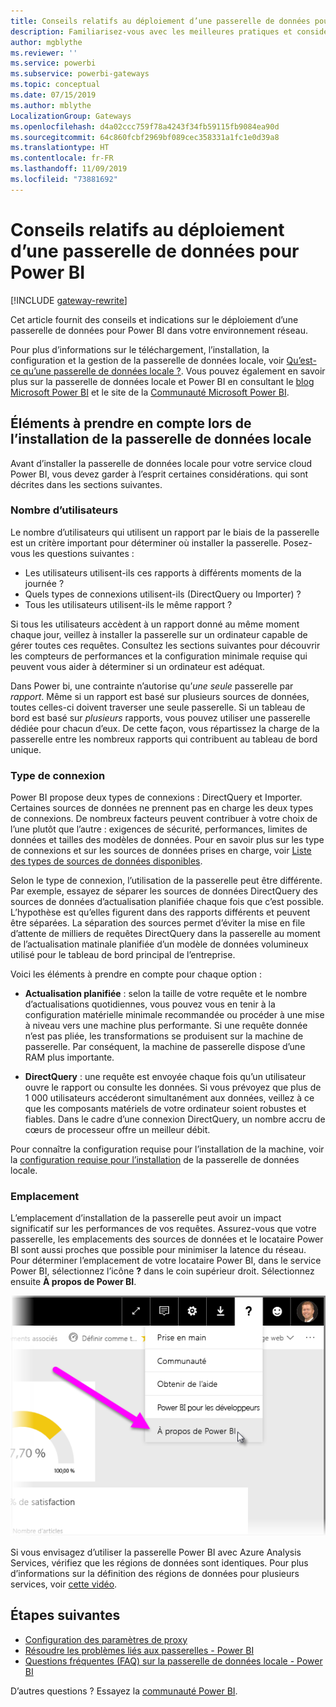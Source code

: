 ```yaml
---
title: Conseils relatifs au déploiement d’une passerelle de données pour Power BI
description: Familiarisez-vous avec les meilleures pratiques et considérations relatives au déploiement d’une passerelle pour Power BI.
author: mgblythe
ms.reviewer: ''
ms.service: powerbi
ms.subservice: powerbi-gateways
ms.topic: conceptual
ms.date: 07/15/2019
ms.author: mblythe
LocalizationGroup: Gateways
ms.openlocfilehash: d4a02ccc759f78a4243f34fb59115fb9084ea90d
ms.sourcegitcommit: 64c860fcbf2969bf089cec358331a1fc1e0d39a8
ms.translationtype: HT
ms.contentlocale: fr-FR
ms.lasthandoff: 11/09/2019
ms.locfileid: "73881692"
---
```

# <a name="guidance-for-deploying-a-data-gateway-for-power-bi"></a>Conseils relatifs au déploiement d’une passerelle de données pour Power BI

[!INCLUDE [gateway-rewrite](includes/gateway-rewrite.md)]

Cet article fournit des conseils et indications sur le déploiement d’une passerelle de données pour Power BI dans votre environnement réseau.

Pour plus d’informations sur le téléchargement, l’installation, la configuration et la gestion de la passerelle de données locale, voir [Qu’est-ce qu’une passerelle de données locale ?](/data-integration/gateway/service-gateway-onprem). Vous pouvez également en savoir plus sur la passerelle de données locale et Power BI en consultant le [blog Microsoft Power BI](https://powerbi.microsoft.com/blog/) et le site de la [Communauté Microsoft Power BI](https://community.powerbi.com/).

## <a name="installation-considerations-for-the-on-premises-data-gateway"></a>Éléments à prendre en compte lors de l’installation de la passerelle de données locale

Avant d’installer la passerelle de données locale pour votre service cloud Power BI, vous devez garder à l’esprit certaines considérations. qui sont décrites dans les sections suivantes.

### <a name="number-of-users"></a>Nombre d’utilisateurs

Le nombre d’utilisateurs qui utilisent un rapport par le biais de la passerelle est un critère important pour déterminer où installer la passerelle. Posez-vous les questions suivantes :

* Les utilisateurs utilisent-ils ces rapports à différents moments de la journée ?
* Quels types de connexions utilisent-ils (DirectQuery ou Importer) ?
* Tous les utilisateurs utilisent-ils le même rapport ?

Si tous les utilisateurs accèdent à un rapport donné au même moment chaque jour, veillez à installer la passerelle sur un ordinateur capable de gérer toutes ces requêtes. Consultez les sections suivantes pour découvrir les compteurs de performances et la configuration minimale requise qui peuvent vous aider à déterminer si un ordinateur est adéquat.

Dans Power bi, une contrainte n’autorise qu’*une seule* passerelle par *rapport*. Même si un rapport est basé sur plusieurs sources de données, toutes celles-ci doivent traverser une seule passerelle. Si un tableau de bord est basé sur *plusieurs* rapports, vous pouvez utiliser une passerelle dédiée pour chacun d’eux. De cette façon, vous répartissez la charge de la passerelle entre les nombreux rapports qui contribuent au tableau de bord unique.

### <a name="connection-type"></a>Type de connexion

Power BI propose deux types de connexions : DirectQuery et Importer. Certaines sources de données ne prennent pas en charge les deux types de connexions. De nombreux facteurs peuvent contribuer à votre choix de l’une plutôt que l’autre : exigences de sécurité, performances, limites de données et tailles des modèles de données. Pour en savoir plus sur les type de connexions et sur les sources de données prises en charge, voir [Liste des types de sources de données disponibles](service-gateway-data-sources.md#list-of-available-data-source-types).

Selon le type de connexion, l’utilisation de la passerelle peut être différente. Par exemple, essayez de séparer les sources de données DirectQuery des sources de données d’actualisation planifiée chaque fois que c’est possible. L’hypothèse est qu’elles figurent dans des rapports différents et peuvent être séparées. La séparation des sources permet d’éviter la mise en file d’attente de milliers de requêtes DirectQuery dans la passerelle au moment de l’actualisation matinale planifiée d’un modèle de données volumineux utilisé pour le tableau de bord principal de l’entreprise. 

Voici les éléments à prendre en compte pour chaque option :

* **Actualisation planifiée** : selon la taille de votre requête et le nombre d’actualisations quotidiennes, vous pouvez vous en tenir à la configuration matérielle minimale recommandée ou procéder à une mise à niveau vers une machine plus performante. Si une requête donnée n’est pas pliée, les transformations se produisent sur la machine de passerelle. Par conséquent, la machine de passerelle dispose d’une RAM plus importante.

* **DirectQuery** : une requête est envoyée chaque fois qu’un utilisateur ouvre le rapport ou consulte les données. Si vous prévoyez que plus de 1 000 utilisateurs accéderont simultanément aux données, veillez à ce que les composants matériels de votre ordinateur soient robustes et fiables. Dans le cadre d’une connexion DirectQuery, un nombre accru de cœurs de processeur offre un meilleur débit.

Pour connaître la configuration requise pour l’installation de la machine, voir la [configuration requise pour l’installation](/data-integration/gateway/service-gateway-install#requirements) de la passerelle de données locale.

### <a name="location"></a>Emplacement

L’emplacement d’installation de la passerelle peut avoir un impact significatif sur les performances de vos requêtes. Assurez-vous que votre passerelle, les emplacements des sources de données et le locataire Power BI sont aussi proches que possible pour minimiser la latence du réseau. Pour déterminer l’emplacement de votre locataire Power BI, dans le service Power BI, sélectionnez l’icône **?** dans le coin supérieur droit. Sélectionnez ensuite **À propos de Power BI**.

![Déterminer l’emplacement de votre locataire Power BI](media/service-gateway-deployment-guidance/powerbi-gateway-deployment-guidance_02.png)

Si vous envisagez d’utiliser la passerelle Power BI avec Azure Analysis Services, vérifiez que les régions de données sont identiques. Pour plus d’informations sur la définition des régions de données pour plusieurs services, voir [cette vidéo](https://guyinacube.com/2018/01/power-bi-azure-analysis-services-gateway-data-region/).

## <a name="next-steps"></a>Étapes suivantes

* [Configuration des paramètres de proxy](/data-integration/gateway/service-gateway-proxy)  
* [Résoudre les problèmes liés aux passerelles - Power BI](service-gateway-onprem-tshoot.md)  
* [Questions fréquentes (FAQ) sur la passerelle de données locale - Power BI](service-gateway-power-bi-faq.md)  

D’autres questions ? Essayez la [communauté Power BI](https://community.powerbi.com/).

